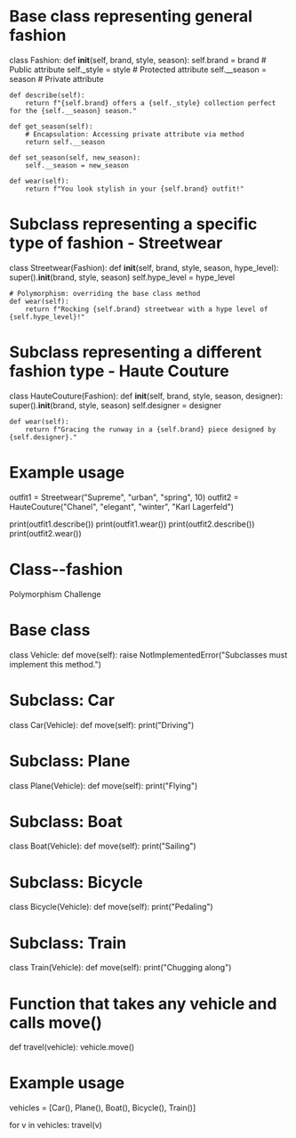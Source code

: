 # Base class representing general fashion
class Fashion:
    def __init__(self, brand, style, season):
        self.brand = brand              # Public attribute
        self._style = style             # Protected attribute
        self.__season = season          # Private attribute

    def describe(self):
        return f"{self.brand} offers a {self._style} collection perfect for the {self.__season} season."

    def get_season(self):
        # Encapsulation: Accessing private attribute via method
        return self.__season

    def set_season(self, new_season):
        self.__season = new_season

    def wear(self):
        return f"You look stylish in your {self.brand} outfit!"

# Subclass representing a specific type of fashion - Streetwear
class Streetwear(Fashion):
    def __init__(self, brand, style, season, hype_level):
        super().__init__(brand, style, season)
        self.hype_level = hype_level

    # Polymorphism: overriding the base class method
    def wear(self):
        return f"Rocking {self.brand} streetwear with a hype level of {self.hype_level}!"

# Subclass representing a different fashion type - Haute Couture
class HauteCouture(Fashion):
    def __init__(self, brand, style, season, designer):
        super().__init__(brand, style, season)
        self.designer = designer

    def wear(self):
        return f"Gracing the runway in a {self.brand} piece designed by {self.designer}."

# Example usage
outfit1 = Streetwear("Supreme", "urban", "spring", 10)
outfit2 = HauteCouture("Chanel", "elegant", "winter", "Karl Lagerfeld")

print(outfit1.describe())
print(outfit1.wear())
print(outfit2.describe())
print(outfit2.wear())
# Class--fashion

Polymorphism Challenge
# Base class
class Vehicle:
    def move(self):
        raise NotImplementedError("Subclasses must implement this method.")

# Subclass: Car
class Car(Vehicle):
    def move(self):
        print("Driving")

# Subclass: Plane
class Plane(Vehicle):
    def move(self):
        print("Flying")

# Subclass: Boat
class Boat(Vehicle):
    def move(self):
        print("Sailing")

# Subclass: Bicycle
class Bicycle(Vehicle):
    def move(self):
        print("Pedaling")

# Subclass: Train
class Train(Vehicle):
    def move(self):
        print("Chugging along")

# Function that takes any vehicle and calls move()
def travel(vehicle):
    vehicle.move()

# Example usage
vehicles = [Car(), Plane(), Boat(), Bicycle(), Train()]

for v in vehicles:
    travel(v)
